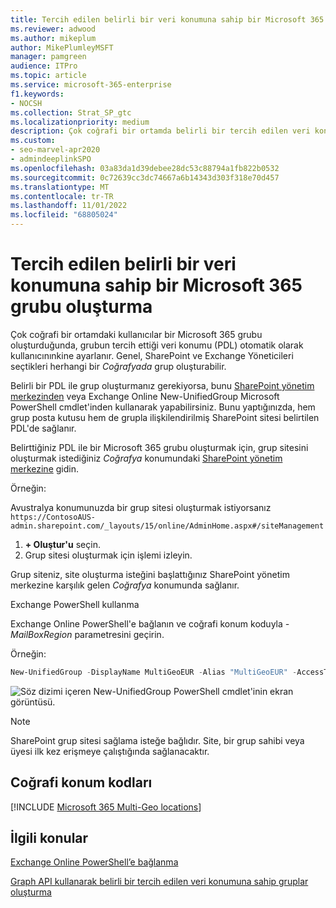 ```yaml
---
title: Tercih edilen belirli bir veri konumuna sahip bir Microsoft 365 Grubu oluşturma
ms.reviewer: adwood
ms.author: mikeplum
author: MikePlumleyMSFT
manager: pamgreen
audience: ITPro
ms.topic: article
ms.service: microsoft-365-enterprise
f1.keywords:
- NOCSH
ms.collection: Strat_SP_gtc
ms.localizationpriority: medium
description: Çok coğrafi bir ortamda belirli bir tercih edilen veri konumuna sahip bir Microsoft 365 grubu oluşturmayı öğrenin.
ms.custom:
- seo-marvel-apr2020
- admindeeplinkSPO
ms.openlocfilehash: 03a83da1d39debee28dc53c88794a1fb822b0532
ms.sourcegitcommit: 0c72639cc3dc74667a6b14343d303f318e70d457
ms.translationtype: MT
ms.contentlocale: tr-TR
ms.lasthandoff: 11/01/2022
ms.locfileid: "68805024"
---
```

# <a name="create-a-microsoft-365-group-with-a-specific-preferred-data-location"></a>Tercih edilen belirli bir veri konumuna sahip bir Microsoft 365 grubu oluşturma

Çok coğrafi bir ortamdaki kullanıcılar bir Microsoft 365 grubu oluşturduğunda, grubun tercih ettiği veri konumu (PDL) otomatik olarak kullanıcınınkine ayarlanır. Genel, SharePoint ve Exchange Yöneticileri seçtikleri herhangi bir _Coğrafyada_ grup oluşturabilir. 

Belirli bir PDL ile grup oluşturmanız gerekiyorsa, bunu <a href="https://go.microsoft.com/fwlink/?linkid=2185219" target="_blank">SharePoint yönetim merkezinden</a> veya Exchange Online New-UnifiedGroup Microsoft PowerShell cmdlet'inden kullanarak yapabilirsiniz. Bunu yaptığınızda, hem grup posta kutusu hem de grupla ilişkilendirilmiş SharePoint sitesi belirtilen PDL'de sağlanır.

Belirttiğiniz PDL ile bir Microsoft 365 grubu oluşturmak için, grup sitesini oluşturmak istediğiniz _Coğrafya_ konumundaki <a href="https://go.microsoft.com/fwlink/?linkid=2185219" target="_blank">SharePoint yönetim merkezine</a> gidin.

Örneğin:

Avustralya konumunuzda bir grup sitesi oluşturmak istiyorsanız `https://ContosoAUS-admin.sharepoint.com/_layouts/15/online/AdminHome.aspx#/siteManagement`

1. **+ Oluştur'u** seçin.
2. Grup sitesi oluşturmak için işlemi izleyin.

Grup siteniz, site oluşturma isteğini başlattığınız SharePoint yönetim merkezine karşılık gelen _Coğrafya_ konumunda sağlanır. 

Exchange PowerShell kullanma

Exchange Online PowerShell'e bağlanın ve coğrafi konum koduyla _-MailBoxRegion_ parametresini geçirin.

Örneğin:

```PowerShell
New-UnifiedGroup -DisplayName MultiGeoEUR -Alias "MultiGeoEUR" -AccessType Public -MailboxRegion EUR 
```

![Söz dizimi içeren New-UnifiedGroup PowerShell cmdlet'inin ekran görüntüsü.](../media/multi-geo-new-group-with-pdl-powershell.png)

> [!NOTE]
> SharePoint grup sitesi sağlama isteğe bağlıdır. Site, bir grup sahibi veya üyesi ilk kez erişmeye çalıştığında sağlanacaktır.

## <a name="geo-location-codes"></a>Coğrafi konum kodları

[!INCLUDE [Microsoft 365 Multi-Geo locations](../includes/microsoft-365-multi-geo-locations.md)]

## <a name="related-topics"></a>İlgili konular

[Exchange Online PowerShell’e bağlanma](/powershell/exchange/connect-to-exchange-online-powershell)

[Graph API kullanarak belirli bir tercih edilen veri konumuna sahip gruplar oluşturma](/graph/api/group-post-groups)
